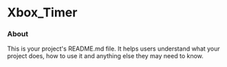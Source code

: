 Xbox_Timer
==========

### About

This is your project's README.md file. It helps users understand what your
project does, how to use it and anything else they may need to know.